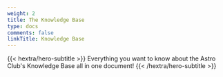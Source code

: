 ```yaml
---
weight: 2
title: The Knowledge Base
type: docs
comments: false
linkTitle: Knowledge Base
---
```


{{< hextra/hero-subtitle >}}
  Everything you want to know about the Astro Club's Knowledge Base all in one document!
{{< /hextra/hero-subtitle >}}




